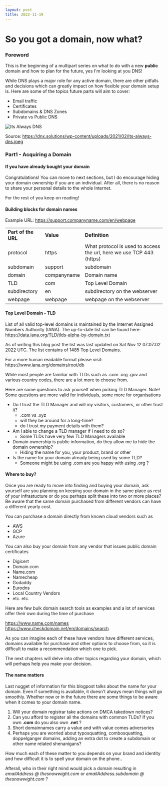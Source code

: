 ```yaml
---
layout: post
title: 2022-11-19
---
```


# So you got a domain, now what?

### Foreword

This is the beginning of a multipart series on what to do with a new **public** domain and how to plan for the future, yes I'm looking at you DNS!

While DNS plays a major role for any active domain, there are other pitfalls and decisions which can greatly impact on how flexible your domain setup is. 
Here are some of the topics future parts will aim to cover:

-   Email traffic
-   Certificates
-   Subdomains & DNS Zones
-   Private vs Public DNS

<img src="https://blog.thesnowwight.com/images/0days-since-dns.png" alt="Its Always DNS">

Source: https://dnx.solutions/wp-content/uploads/2021/02/Its-always-dns.jpeg


### Part1 - Acquiring a Domain

#### If you have already bought your domain

Congratulations! You can move to next sections, but I do encourage hiding your domain ownership if you are an individual. After all, there is no reason to share your personal details to the whole Internet.

For the rest of you keep on reading!


#### Building blocks for domain names

Example URL: https://support.companyname.com/en/webpage

<table>
    <tr>
        <td><b>Part of the URL</b></td>
        <td><b>Value</b></td>
        <td><b>Definition</b></td>
    </tr>
    <tr>
        <td>protocol</td>
        <td>https</td>
        <td>What protocol is used to access the url, here we use TCP 443 (https)</td>
    </tr>
    <tr>
        <td>subdomain</td>
        <td>support</td>
        <td>subdomain</td>
    </tr>
    <tr>
        <td>domain</td>
        <td>companyname</td>
        <td>Domain name</td>
    </tr>
    <tr>
        <td>TLD</td>
        <td>com</td>
        <td>Top Level Domain</td>
    </tr>
    <tr>
        <td>subdirectory</td>
        <td>en</td>
        <td>subdirectory on the webserver</td>
    </tr>
    <tr>
        <td>webpage</td>
        <td>webpage</td>
        <td>webpage on the webserver</td>
    </tr>
</table>


#### Top Level Domain - TLD

List of all valid top-level domains is maintained by the Internet Assigned Numbers Authority (IANA). The up-to-date list can be found here: https://data.iana.org/TLD/tlds-alpha-by-domain.txt

As of writing this blog post the list was last updated on Sat Nov 12 07:07:02 2022 UTC.
The list contains of 1485 Top Level Domains.

For a more human readable format please visit: https://www.iana.org/domains/root/db

While most people are familiar with TLDs such as .com .org .gov and various country codes, there  are a lot more to choose from. 

Here are some questions to ask yourself when picking TLD Manager.
Note! Some questions are more valid for individuals, some more for organisations

-   Do I trust the TLD Manager and will my visitors, customers, or other trust it?
	-    .com vs .xyz
	-    will they be around for a long-time?
	-    do I trust my payment details with them?
-   Am I able to change a TLD manager if I need to do so?
	-    Some TLDs have very few TLD Managers available
-   Domain ownership is public information, do they allow me to hide the domain ownership? 
	-    Hiding the name for you, your product, brand or other
-   Is the name for your domain already being used by some TLD?
	-    Someone might be using .com are you happy with using .org ?


#### Where to buy?

Once you are ready to move into finding and buying your domain, ask yourself are you planning on keeping your domain in the same place as rest of your infrastucture or do you perhaps split these into two or more places? Be aware that the same domain purchased from different vendors can have a different yearly cost.

You can purchase a domain directly from known cloud vendors such as

-    AWS
-    GCP
-    Azure

You can also buy your domain from any vendor that issues public domain certificates

-    Digicert
-    Domain.com 
-    Name.com
-    Namecheap
-    Godaddy
-    Eurodns
-    Local Country Vendors
-    etc. etc.

Here are few bulk domain search tools as examples and a lot of services offer their own during the time of purchase

https://www.name.com/names
https://www.checkdomain.net/en/domains/search

As you can imagine each of these have vendors have different services, domains available for purchase and other options to choose from, so it is difficult to make a recommendation which one to pick. 

The next chapters will delve into other topics regarding your domain, which will perhaps help you make your decision.

#### The name matters

Last nugget of information for this blogpost talks about the name for your domain.
Even if something is available, it doesn't always mean things will go smoothly.
Whether now or in the future there are some things to be aware when it comes to your domain name. 

1. Will your domain registrar take actions on DMCA takedown notices?
2. Can you afford to register all the domains with common TLDs? If you own **.com** do you also own **.net** ?
3. Short domainnames carry a value and with value comes adversories
4. Perhaps you are worried about typosquatting, combosquatting, doppelganger domains, adding an extra dot to create a subdomain or other name related shenanigans? 

How much each of these matter to you depends on your brand and identity and how difficult it is to spell your domain on the phone..  

Afterall, who in their right mind would pick a domain resulting in *emailAddress @ thesnowwight.com* or *emailAddress.subdomain @ thesnowwight.com* ?
